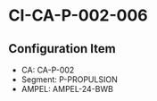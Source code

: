 # CI-CA-P-002-006

## Configuration Item
- CA: CA-P-002
- Segment: P-PROPULSION
- AMPEL: AMPEL-24-BWB
